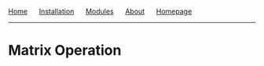 [Home](https://mandal-anik10.github.io/unipy/) &nbsp;&nbsp;&nbsp;&nbsp; [Installation](installation.md) &nbsp;&nbsp;&nbsp;&nbsp; [Modules](#modules) &nbsp;&nbsp;&nbsp;&nbsp; [About](#about) &nbsp;&nbsp;&nbsp;&nbsp; [Homepage](https://mandal-anik10.github.io)

________________________________________________________________________________________

# Matrix Operation